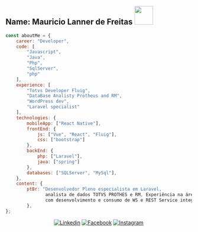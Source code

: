 <h2>Name: Mauricio Lanner de Freitas <img src="https://media.giphy.com/media/12oufCB0MyZ1Go/giphy.gif" width="50"></h2>


```javascript
const aboutMe = {
    career: "Developer",
    code: [
        "Javascript",
        "Java",
        "Php",
        "SqlServer",
        "php"
    ],
    experience: [
        "Totvs Developer Fluig",
        "DataBase Analisty Protheus and RM",
        "WordPress dev",
        "Laravel specialist"
    ],
    technologies: {
        mobileApp: ["React Native"],
        frontEnd: {
            js: ["Vue", "React", "Fluig"],
            css: ["bootstrap"]
        },
        backEnd: {
            php: ["Laravel"],
            java: ["spring"]
        },
        databases: ["SQLServer", "MySql"],
    },
    content: {
        ptBr: "Desenvolvedor Pleno especialista em Laravel, 
               analista de dados TOTVS PROTHES e RM, Experiência na área Indistrial
               com desenvolvimento e consumo de WS e REST Service integrado com Protheus"
        },
};
```

<p align="center" dir="auto">
    <a href="https://www.linkedin.com/in/mauricio-lanner-a678494b/" rel="nofollow"><img alt="Linkedin"
            title="Mauricio Lanner Linkedin"
            src="https://camo.githubusercontent.com/a80d00f23720d0bc9f55481cfcd77ab79e141606829cf16ec43f8cacc7741e46/68747470733a2f2f696d672e736869656c64732e696f2f62616467652f4c696e6b6564496e2d3030373742353f7374796c653d666f722d7468652d6261646765266c6f676f3d6c696e6b6564696e266c6f676f436f6c6f723d7768697465"
            data-canonical-src="https://img.shields.io/badge/LinkedIn-0077B5?style=for-the-badge&amp;logo=linkedin&amp;logoColor=white"
            style="max-width: 100%;"></a>
    <a href="https://www.facebook.com/mauriciolanner" rel="nofollow"><img alt="Facebook" title="Mauricio Lanner FB"
            src="https://camo.githubusercontent.com/2d1ffa69dd491ebeca01b2098cf8233dd09950ff5895abccd5b455ca442abc59/68747470733a2f2f696d672e736869656c64732e696f2f62616467652f46616365626f6f6b2d3138373746323f7374796c653d666f722d7468652d6261646765266c6f676f3d66616365626f6f6b266c6f676f436f6c6f723d7768697465"
            data-canonical-src="https://img.shields.io/badge/Facebook-1877F2?style=for-the-badge&amp;logo=facebook&amp;logoColor=white"
            style="max-width: 100%;"></a>
    <a href="https://instagram.com/mauriciolanner" rel="nofollow"><img alt="Instagram"
            title="Mauricio Lanner Instagram"
            src="https://camo.githubusercontent.com/b3d4671768bd0f9b6c8f410a25a96e0c5a4d135208d8910461e986f97e7985ab/68747470733a2f2f696d672e736869656c64732e696f2f62616467652f496e7374616772616d2d4534343035463f7374796c653d666f722d7468652d6261646765266c6f676f3d696e7374616772616d266c6f676f436f6c6f723d7768697465"
            data-canonical-src="https://img.shields.io/badge/Instagram-E4405F?style=for-the-badge&amp;logo=instagram&amp;logoColor=white"
            style="max-width: 100%;"></a>
    
</p>
